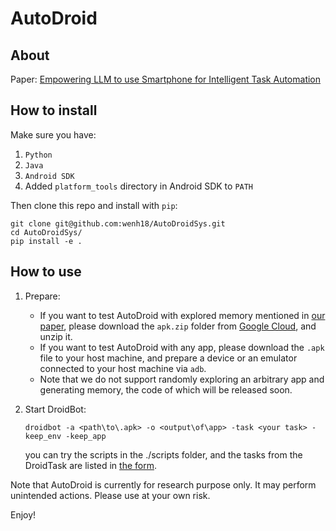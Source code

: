 # AutoDroid
## About
Paper: [Empowering LLM to use Smartphone for Intelligent Task Automation](https://arxiv.org/abs/2308.15272)
## How to install
Make sure you have:

1. `Python` 
2. `Java`
3. `Android SDK`
4. Added `platform_tools` directory in Android SDK to `PATH`

Then clone this repo and install with `pip`:

```shell
git clone git@github.com:wenh18/AutoDroidSys.git
cd AutoDroidSys/
pip install -e .
```

[//]: # (If successfully installed, you should be able to execute `droidbot -h`.)

## How to use

1. Prepare:
    + If you want to test AutoDroid with explored memory mentioned in [our paper](https://arxiv.org/abs/2308.15272), please download the `apk.zip` folder from [Google Cloud](https://drive.google.com/file/d/1KfSc78bauVJxMYduNXtyxb31VFGiDYSO/view?usp=share_link), and unzip it.
    + If you want to test AutoDroid with any app, please download the `.apk` file to your host machine, and prepare a device or an emulator connected to your host machine via `adb`. 
    + Note that we do not support randomly exploring an arbitrary app and generating memory, the code of which will be released soon.

2. Start DroidBot:
   ```shell
   droidbot -a <path\to\.apk> -o <output\of\app> -task <your task> -keep_env -keep_app
   ```
   you can try the scripts in the ./scripts folder, and the tasks from the DroidTask are listed in [the form](https://docs.google.com/spreadsheets/d/1r2v9BtQ-Xlsc5tUIFZbkBodL07bqKcCnaaaYAJQnUHU/edit?usp=sharing).


Note that AutoDroid is currently for research purpose only. It may perform unintended actions. Please use at your own risk.

Enjoy!